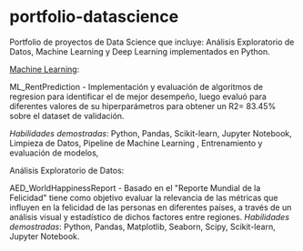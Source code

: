 # portfolio-datascience
Portfolio de proyectos de Data Science que incluye: Análisis Exploratorio de Datos, Machine Learning y Deep Learning implementados en Python.

[Machine Learning]([https://github.com](https://github.com/fcndata/portfolio-datascience/blob/main/Rent_Prediction_Netherlands.ipynb)):

ML_RentPrediction - Implementación y evaluación de algoritmos de regresion para identificar el de mejor desempeño, luego evaluó para diferentes valores de su hiperparámetros para obtener un R2= 83.45% sobre el dataset de validación.

*Habilidades demostradas*: Python, Pandas, Scikit-learn, Jupyter Notebook, Limpieza de Datos, Pipeline de Machine Learning , Entrenamiento y evaluación de modelos, 

Análisis Exploratorio de Datos:

AED_WorldHappinessReport - Basado en el "Reporte Mundial de la Felicidad" tiene como objetivo  evaluar la relevancia de las métricas que influyen en la felicidad de las personas en diferentes países, a través de un análisis visual y estadístico de dichos factores entre regiones.
*Habilidades demostradas*: Python, Pandas, Matplotlib, Seaborn, Scipy, Scikit-learn, Jupyter Notebook. 


